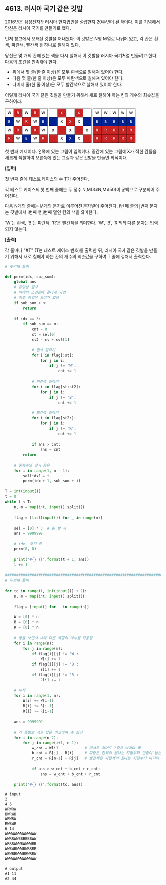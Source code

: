 ## 4613. 러시아 국기 같은 깃발

2016년은 삼성전자가 러시아 현지법인을 설립한지 20주년이 된 해이다. 이를 기념해서 당신은 러시아 국기를 만들기로 했다.

먼저 창고에서 오래된 깃발을 꺼내왔다. 이 깃발은 N행 M열로 나뉘어 있고, 각 칸은 흰색, 파란색, 빨간색 중 하나로 칠해져 있다.

당신은 몇 개의 칸에 있는 색을 다시 칠해서 이 깃발을 러시아 국기처럼 만들려고 한다. 다음의 조건을 만족해야 한다.

- 위에서 몇 줄(한 줄 이상)은 모두 흰색으로 칠해져 있어야 한다.
- 다음 몇 줄(한 줄 이상)은 모두 파란색으로 칠해져 있어야 한다.
- 나머지 줄(한 줄 이상)은 모두 빨간색으로 칠해져 있어야 한다.


이렇게 러시아 국기 같은 깃발을 만들기 위해서 새로 칠해야 하는 칸의 개수의 최솟값을 구하여라.


![img](D4.assets/러시아00.jpg)   ![img](D4.assets/러시아01.jpg)   ![img](D4.assets/러시아02.jpg)

첫 번째 예제이다. 왼쪽에 있는 그림이 입력이다. 중간에 있는 그림에 X가 적힌 칸들을 새롭게 색칠하여 오른쪽에 있는 그림과 같은 깃발을 만들면 최적이다.


**[입력]**

첫 번째 줄에 테스트 케이스의 수 T가 주어진다.

각 테스트 케이스의 첫 번째 줄에는 두 정수 N,M(3≤N,M≤50)이 공백으로 구분되어 주어진다.

다음 N개의 줄에는 M개의 문자로 이루어진 문자열이 주어진다. i번 째 줄의 j번째 문자는 깃발에서 i번째 행 j번째 열인 칸의 색을 의미한다.

‘W’는 흰색, ‘B’는 파란색, ‘R’은 빨간색을 의미한다. ‘W’, ‘B’, ‘R’외의 다른 문자는 입력되지 않는다.


**[출력]**

각 줄마다 "#T" (T는 테스트 케이스 번호)를 출력한 뒤, 러시아 국기 같은 깃발을 만들기 위해서 새로 칠해야 하는 칸의 개수의 최솟값을 구하여 T 줄에 걸쳐서 출력한다.

```python
# 첫번째 풀이

def perm(idx, sub_sum):
    global ans
    # 유망성 검사
    # 아래의 조건문에 걸리게 되면
    # 이후 작업은 의미가 없음
    if sub_sum > n:
        return

    if idx == 3:
        if sub_sum == n:
            cnt = 0
            st = sel[0]
            st2 = st + sel[1]

            # 흰색 칠하기
            for i in flag[:st]:
                for j in i:
                    if j != 'W':
                        cnt += 1

            # 파란색 칠하기
            for i in flag[st:st2]:
                for j in i:
                    if j != 'B':
                        cnt += 1

            # 빨간색 칠하기
            for i in flag[st2:]:
                for j in i:
                    if j != 'R':
                        cnt += 1

            if ans > cnt:
                ans = cnt
        return

    # 중복순열 살짝 응용
    for i in range(1, n - 1):
        sel[idx] = i
        perm(idx + 1, sub_sum + i)

T = int(input())
t = 0
while t < T:
    n, m = map(int, input().split())

    flag = [list(input()) for _ in range(n)]

    sel = [0] * 3  # 흰 빨 파
    ans = 9999999

    # idx, 중간 합
    perm(0, 0)

    print('#{} {}'.format(t + 1, ans))
    t += 1

########################################################################
# 두번째 풀이

for tc in range(1, int(input()) + 1):
    n, m = map(int, input().split())

    flag = [input() for _ in range(n)]

    W = [0] * n
    B = [0] * n
    R = [0] * n

    # 행을 보면서 나와 다른 색깔의 개수를 카운팅
    for i in range(n):
        for j in range(m):
            if flag[i][j] != 'W':
                W[i] += 1
            if flag[i][j] != 'B':
                B[i] += 1
            if flag[i][j] != 'R':
                R[i] += 1

    # 누적
    for i in range(1, n):
        W[i] += W[i-1]
        B[i] += B[i-1]
        R[i] += R[i-1]

    ans = 9999999

    # 각 줄별로 색깔 합을 비교하여 총 합산
    for i in range(n-2):
        for j in range(i+1, n-1):
            w_cnt = W[i]			# 흰색은 적어도 2줄은 남겨야 함
            b_cnt = B[j] - B[i]		# 파랑은 흰색이 끝나는 지점부터 한줄이 남는 지점까지
            r_cnt = R[n-1] - R[j]	# 빨간색은 파란색이 끝나는 지점부터 마지막 지점까지

            if ans > w_cnt + b_cnt + r_cnt:
                ans = w_cnt + b_cnt + r_cnt

    print('#{} {}'.format(tc, ans))
```

```
# input
2
4 5
WRWRW
BWRWB
WRWRW
RWBWR
6 14
WWWWWWWWWWWWWW
WWRRWWBBBBBBWW
WRRRWWWBWWWWRB
WWBWBWWWBWRRRR
WBWBBWWWBBWRRW
WWWWWWWWWWWWWW

# output
#1 11
#2 44
```

